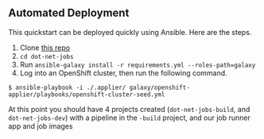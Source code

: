 ## Automated Deployment

This quickstart can be deployed quickly using Ansible. Here are the steps.

1. Clone [this repo](https://github.com/cloudfirst-dev/dot-net-jobs)
2. `cd dot-net-jobs`
3. Run `ansible-galaxy install -r requirements.yml --roles-path=galaxy`
2. Log into an OpenShift cluster, then run the following command.
```
$ ansible-playbook -i ./.applier/ galaxy/openshift-applier/playbooks/openshift-cluster-seed.yml
```

At this point you should have 4 projects created (`dot-net-jobs-build`, and `dot-net-jobs-dev`) with a pipeline in the `-build` project, and our job runner app and job images

